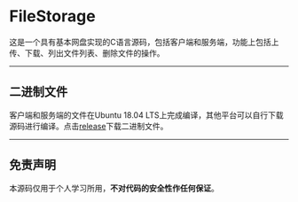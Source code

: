 # FileStorage
这是一个具有基本网盘实现的C语言源码，包括客户端和服务端，功能上包括上传、下载、列出文件列表、删除文件的操作。
***
## 二进制文件
客户端和服务端的文件在Ubuntu 18.04 LTS上完成编译，其他平台可以自行下载源码进行编译。点击[release](github.com/Edwin-Kevin/FileStorage/releases/latest)下载二进制文件。
***
## 免责声明
本源码仅用于个人学习所用，**不对代码的安全性作任何保证**。
